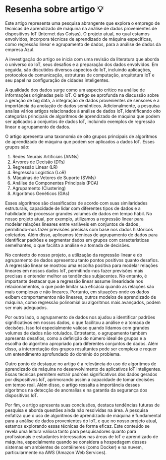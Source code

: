 # Resenha sobre artigo 💡

Este artigo representa uma pesquisa abrangente que explora o emprego de técnicas de aprendizado de máquina na análise de dados provenientes de dispositivos IoT (Internet das Coisas). O projeto atual, no qual estamos envolvidos, incorpora técnicas de aprendizado de máquina específicas, como regressão linear e agrupamento de dados, para a análise de dados da empresa Azul.

A investigação do artigo se inicia com uma revisão da literatura que aborda o universo do IoT, seus desafios e a preparação dos dados envolvidos. Em seguida, são discutidos diversos aspectos do IoT, incluindo aplicações, protocolos de comunicação, estruturas de computação, arquitetura IoT e seu papel na configuração de cidades inteligentes.

A qualidade dos dados surge como um aspecto crítico na análise de informações originadas pelo IoT. O artigo se aprofunda na discussão sobre a geração de big data, a integração de dados provenientes de sensores e a importância da anotação de dados semânticos. Adicionalmente, a pesquisa analisa vários artigos relacionados à análise de dados IoT, identificando oito categorias principais de algoritmos de aprendizado de máquina que podem ser aplicados a conjuntos de dados IoT, incluindo exemplos de regressão linear e agrupamento de dados.

O artigo apresenta uma taxonomia de oito grupos principais de algoritmos de aprendizado de máquina que podem ser aplicados a dados IoT. Esses grupos são:

1. Redes Neurais Artificiais (ANNs)
2. Árvores de Decisão (DTs)
3. Regressão Linear (LR)
4. Regressão Logística (LoR)
5. Máquinas de Vetores de Suporte (SVMs)
6. Análise de Componentes Principais (PCA)
7. Agrupamento (Clustering)
8. Algoritmos Genéticos (GAs)


Esses algoritmos são classificados de acordo com suas similaridades estruturais, capacidade de lidar com diferentes tipos de dados e a habilidade de processar grandes volumes de dados em tempo hábil. No nosso projeto atual, por exemplo, utilizamos a regressão linear para modelar relações lineares entre variáveis em conjuntos de dados , permitindo-nos fazer previsões precisas com base nos dados históricos coletados. Além disso, aplicamos técnicas de agrupamento de dados para identificar padrões e segmentar dados em grupos com características semelhantes, o que facilita a análise e a tomada de decisões.

No contexto do nosso projeto, a utilização da regressão linear e do agrupamento de dados apresentou tanto pontos positivos quanto desafios. A regressão linear se mostrou uma escolha positiva para modelar relações lineares em nossos dados IoT, permitindo-nos fazer previsões mais precisas e entender melhor as tendências subjacentes. No entanto, é importante destacar que a regressão linear assume linearidade nos relacionamentos, o que pode limitar sua eficácia quando as relações são mais complexas e não lineares. Portanto, em situações onde os dados exibem comportamentos não lineares, outros modelos de aprendizado de máquina, como regressão polinomial ou algoritmos mais avançados, podem ser mais adequados.

Por outro lado, o agrupamento de dados nos ajudou a identificar padrões significativos em nossos dados, o que facilitou a análise e a tomada de decisões. Isso foi especialmente valioso quando lidamos com grandes volumes de dados não rotulados. Entretanto, o agrupamento também apresenta desafios, como a definição do número ideal de grupos e a escolha do algoritmo apropriado para diferentes conjuntos de dados. Além disso, a interpretação dos grupos resultantes pode ser complexa e requer um entendimento aprofundado do domínio do problema.

Outro ponto de destaque no artigo é a relevância do uso de algoritmos de aprendizado de máquina no desenvolvimento de aplicativos IoT inteligentes. Essas técnicas permitem extrair padrões significativos dos dados gerados por dispositivos IoT, aprimorando assim a capacidade de tomar decisões em tempo real. Além disso, o artigo ressalta a importância desses algoritmos na detecção de anomalias e na garantia da segurança dos dispositivos IoT.

Por fim, o artigo apresenta suas conclusões, destaca tendências futuras de pesquisa e aborda questões ainda não resolvidas na área. A pesquisa enfatiza que o uso de algoritmos de aprendizado de máquina é fundamental para a análise de dados provenientes do IoT, e que no nosso projeto atual, estamos explorando essas técnicas de forma eficaz. Este conteúdo se revela uma leitura valiosa tanto para pesquisadores quanto para profissionais e estudantes interessados nas áreas de IoT e aprendizado de máquina, especialmente quando se considera a hospedagem desses sistemas em ambientes de contêineres (como Docker) e na nuvem, particularmente na AWS (Amazon Web Services).
